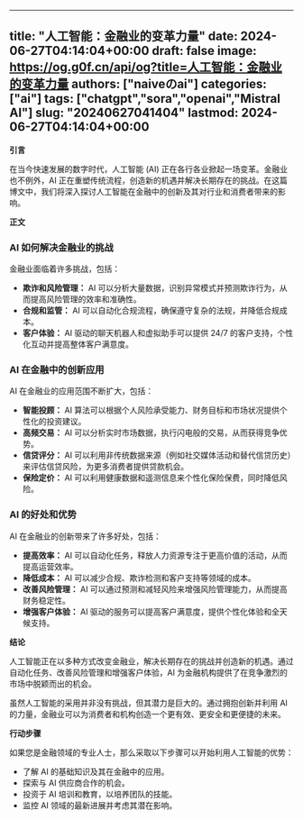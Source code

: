 
---
title: "人工智能：金融业的变革力量"
date: 2024-06-27T04:14:04+00:00
draft: false
image: https://og.g0f.cn/api/og?title=人工智能：金融业的变革力量
authors: ["naiveのai"]
categories: ["ai"]
tags: ["chatgpt","sora","openai","Mistral AI"]
slug: "20240627041404"
lastmod: 2024-06-27T04:14:04+00:00
---
**引言**

在当今快速发展的数字时代，人工智能 (AI) 正在各行各业掀起一场变革。金融业也不例外，AI 正在重塑传统流程，创造新的机遇并解决长期存在的挑战。在这篇博文中，我们将深入探讨人工智能在金融中的创新及其对行业和消费者带来的影响。

**正文**

### AI 如何解决金融业的挑战

金融业面临着许多挑战，包括：

- **欺诈和风险管理：** AI 可以分析大量数据，识别异常模式并预测欺诈行为，从而提高风险管理的效率和准确性。
- **合规和监管：** AI 可以自动化合规流程，确保遵守复杂的法规，并降低合规成本。
- **客户体验：** AI 驱动的聊天机器人和虚拟助手可以提供 24/7 的客户支持，个性化互动并提高整体客户满意度。

### AI 在金融中的创新应用

AI 在金融业的应用范围不断扩大，包括：

- **智能投顾：** AI 算法可以根据个人风险承受能力、财务目标和市场状况提供个性化的投资建议。
- **高频交易：** AI 可以分析实时市场数据，执行闪电般的交易，从而获得竞争优势。
- **信贷评分：** AI 可以利用非传统数据来源（例如社交媒体活动和替代信贷历史）来评估信贷风险，为更多消费者提供贷款机会。
- **保险定价：** AI 可以利用健康数据和遥测信息来个性化保险保费，同时降低风险。

### AI 的好处和优势

AI 在金融业的创新带来了许多好处，包括：

- **提高效率：** AI 可以自动化任务，释放人力资源专注于更高价值的活动，从而提高运营效率。
- **降低成本：** AI 可以减少合规、欺诈检测和客户支持等领域的成本。
- **改善风险管理：** AI 可以通过预测和减轻风险来增强风险管理能力，从而提高财务稳定性。
- **增强客户体验：** AI 驱动的服务可以提高客户满意度，提供个性化体验和全天候支持。

**结论**

人工智能正在以多种方式改变金融业，解决长期存在的挑战并创造新的机遇。通过自动化任务、改善风险管理和增强客户体验，AI 为金融机构提供了在竞争激烈的市场中脱颖而出的机会。

虽然人工智能的采用并非没有挑战，但其潜力是巨大的。通过拥抱创新并利用 AI 的力量，金融业可以为消费者和机构创造一个更有效、更安全和更便捷的未来。

**行动步骤**

如果您是金融领域的专业人士，那么采取以下步骤可以开始利用人工智能的优势：

- 了解 AI 的基础知识及其在金融中的应用。
- 探索与 AI 供应商合作的机会。
- 投资于 AI 培训和教育，以培养团队的技能。
- 监控 AI 领域的最新进展并考虑其潜在影响。